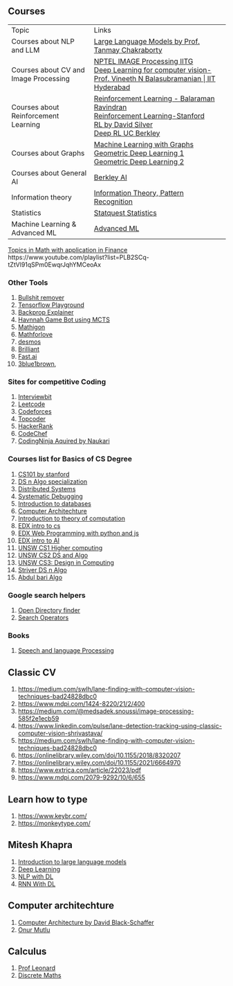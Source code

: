 ## Courses
<table>
    <tbody>
        <tr>
            <td>Topic</td>
            <td>Links</td>
        </tr>
        <tr>
            <td>Courses about NLP and LLM</td>
            <td><a href="https://www.youtube.com/playlist?list=PLqGkIjcOyrGnjyBHl4GE2S9kX47X96FH-">Large Language Models by Prof. Tanmay Chakraborty</a></td>
        </tr>
        <tr>
            <td>Courses about CV and Image Processing</td>
            <td><a href="https://www.youtube.com/playlist?list=PLwdnzlV3ogoVsma5GmBSsgJM6gHv1QoAo">NPTEL IMAGE Processing IITG</a><br/>
            <a href="https://www.youtube.com/playlist?list=PLEAYkSg4uSQ0Q5Z1IYI-0g2cbD-2Rt-I6">Deep Learning for computer vision-Prof. Vineeth N Balasubramanian   |   IIT Hyderabad</a></td>
        </tr>
        <tr>
            <td>Courses about Reinforcement Learning</td>
            <td>
                <a href="https://www.youtube.com/@reinforcementlearning1077">Reinforcement Learning - Balaraman Ravindran</a><br/>
                <a href="https://www.youtube.com/playlist?list=PLoROMvodv4rN4wG6Nk6sNpTEbuOSosZdX">Reinforcement Learning-Stanford</a><br/>
                <a href="https://www.youtube.com/playlist?list=PLqYmG7hTraZDM-OYHWgPebj2MfCFzFObQ">RL by David Silver</a><br/>
                <a href="https://www.youtube.com/playlist?list=PL_iWQOsE6TfXxKgI1GgyV1B_Xa0DxE5eH">Deep RL UC Berkley</a>
            </td>
        </tr>
         <tr>
            <td>Courses about Graphs</td>
            <td>
                <a href="https://www.youtube.com/playlist?list=PLoROMvodv4rOP-ImU-O1rYRg2RFxomvFp">Machine Learning with Graphs</a><br/>
                <a href="https://www.youtube.com/playlist?list=PLn2-dEmQeTfQ8YVuHBOvAhUlnIPYxkeu3">Geometric Deep Learning 1</a><br/>
                <a href="https://www.youtube.com/playlist?list=PLn2-dEmQeTfSLXW8yXP4q_Ii58wFdxb3C">Geometric Deep Learning 2</a><br/>
            </td>
        </tr>
        <tr>
            <td>Courses about General AI</td>
            <td><a href="https://www.youtube.com/playlist?list=PLjsx92GvetlT6aVqJodhOdMZ7M_IkJsmL">Berkley AI</a></td>
        </tr>
        <tr>
            <td>Information theory</td>
            <td><a href="https://www.youtube.com/playlist?list=PLruBu5BI5n4aFpG32iMbdWoRVAA-Vcso6">Information Theory, Pattern Recognition</a></td>
        </tr>
        <tr>
            <td>
                Statistics
            </td>
            <td><a href="https://www.youtube.com/playlist?list=PLblh5JKOoLUK0FLuzwntyYI10UQFUhsY9">Statquest Statistics</a></td>
        </tr>
        <tr>
            <td>Machine Learning & Advanced ML</td>
            <td><a href="https://www.youtube.com/playlist?list=PLWL87aJW5Y--YMBUgw4yn28_njbLMHINR">Advanced ML</a></td>
        </tr>
    </tbody>
</table>
<a href="https://www.youtube.com/playlist?list=PLUl4u3cNGP63ctJIEC1UnZ0btsphnnoHR">Topics in Math with application in Finance</a>  
https://www.youtube.com/playlist?list=PLB2SCq-tZtVl91qSPm0EwqrJqhYMCeoAx

### Other Tools
1. [Bullshit remover](https://www.bullshitremover.com/)
2. [Tensorflow Playground](https://playground.tensorflow.org)
3. [Backprop Explainer](https://xnought.github.io/backprop-explainer/)
4. [Havnnah Game Bot using MCTS](https://gauravmeena0708.github.io/havannah/index.html)
5. [Mathigon](https://mathigon.org/)
6. [Mathforlove](https://mathforlove.com)
7. [desmos](https://www.desmos.com/)
8. [Brilliant](https://brilliant.org/)
9. [Fast.ai](https://course.fast.ai/)
10. [3blue1brown](https://www.youtube.com/@3blue1brown), 


### Sites for competitive Coding
1. [Interviewbit](interviewbit.com/)
2. [Leetcode](https://leetcode.com/)
3. [Codeforces](https://codeforces.com/)
4. [Topcoder](https://www.topcoder.com/)
5. [HackerRank](https://www.hackerrank.com/)
6. [CodeChef](https://www.codechef.com/)
7. [CodingNinja Aquired by Naukari](https://www.naukri.com/code360/)

### Courses list for Basics of CS Degree
1. [CS101 by stanford](https://www.edx.org/learn/computer-science/stanford-university-computer-science-101)
2. [DS n Algo specialization](https://www.coursera.org/specializations/data-structures-algorithms)
3. [Distributed Systems](https://www.youtube.com/playlist?list=PLrw6a1wE39_tb2fErI4-WkMbsvGQk9_UB)
4. [Systematic Debugging](https://www.st.cs.uni-saarland.de/whyprogramsfail/slides.php)
5. [Introduction to databases](https://www.youtube.com/playlist?list=PLroEs25KGvwzmvIxYHRhoGTz9w8LeXek0)
6. [Computer Architechture](https://www.coursera.org/learn/comparch)
7. [Introduction to theory of computation](https://www.youtube.com/playlist?list=PL601FC994BDD963E4)
8. [EDX intro to cs](https://www.edx.org/learn/computer-science/harvard-university-cs50-s-introduction-to-computer-science)
9. [EDX Web Programming with python and js](https://www.edx.org/learn/web-development/harvard-university-cs50-s-web-programming-with-python-and-javascript)
10. [EDX intro to AI](https://www.edx.org/learn/artificial-intelligence/harvard-university-cs50-s-introduction-to-artificial-intelligence-with-python)
11. [UNSW CS1 Higher computing ](https://www.youtube.com/playlist?list=PL6B940F08B9773B9F)
12. [UNSW CS2 DS and Algo](https://www.youtube.com/playlist?list=PLE621E25B3BF8B9D1)
13. [UNSW CS3: Design in Computing](https://www.youtube.com/playlist?list=PLC3E93EF6B9645D9D)
14. [Striver DS n Algo](https://www.youtube.com/playlist?list=PLgUwDviBIf0oF6QL8m22w1hIDC1vJ_BHz)
15. [Abdul bari Algo](https://www.youtube.com/playlist?list=PLDN4rrl48XKpZkf03iYFl-O29szjTrs_O)

### Google search helpers
1. [Open Directory finder](https://ewasion.github.io/opendirectory-finder/)
2. [Search Operators](https://ahrefs.com/blog/google-advanced-search-operators/)

### Books
1. [Speech and language Processing](https://web.stanford.edu/~jurafsky/slp3/)

## Classic CV 
1. https://medium.com/swlh/lane-finding-with-computer-vision-techniques-bad24828dbc0
2. https://www.mdpi.com/1424-8220/21/2/400
3. https://medium.com/@medsadek.snoussi/image-processing-585f2e1ecb59
4. https://www.linkedin.com/pulse/lane-detection-tracking-using-classic-computer-vision-shrivastava/
5. https://medium.com/swlh/lane-finding-with-computer-vision-techniques-bad24828dbc0
6. https://onlinelibrary.wiley.com/doi/10.1155/2018/8320207
7. https://onlinelibrary.wiley.com/doi/10.1155/2021/6664970
8. https://www.extrica.com/article/22023/pdf
9. https://www.mdpi.com/2079-9292/10/6/655

## Learn how to type
1. https://www.keybr.com/
2. https://monkeytype.com/

## Mitesh Khapra
1. [Introduction to large language models](https://www.youtube.com/playlist?list=PLZ2ps__7DhBZVxMrSkTIcG6zZBDKUXCnM)
2. [Deep Learning](https://www.youtube.com/playlist?list=PLEAYkSg4uSQ1r-2XrJ_GBzzS6I-f8yfRU)
3. [NLP with DL](https://www.youtube.com/playlist?list=PLrLxpnf4DCA_WmcbedFzwMKfG-OznC8WU)
4. [RNN With DL](https://www.youtube.com/playlist?list=PLGP2q2bIgaNy9_tR-a0fElXJ1Ou-iB2IU)

## Computer architechture
1. [Computer Architecture by David Black-Schaffer](https://www.youtube.com/playlist?list=PL9b_pbvWZfKjzceHxm8aceOvNR_6icJI-)
2. [Onur Mutlu](https://www.youtube.com/playlist?list=PL5Q2soXY2Zi-EImKxYYY1SZuGiOAOBKaf)

## Calculus
1. [Prof Leonard](https://www.youtube.com/playlist?list=PLF797E961509B4EB5)
2. [Discrete Maths](https://www.youtube.com/playlist?list=PLl-gb0E4MII28GykmtuBXNUNoej-vY5Rz)

<!--
<tr>
            <td>2</td>
            <td><table>
    <tbody>
        <tr>
            <td><ul><li>list item 1</li><li>list item 2</li></ul></td>
            <td>2</td>
        </tr>
        <tr>
            <td>1</td>
            <td>2</td>
        </tr>
    </tbody>
</table></td>
        </tr>
-->
